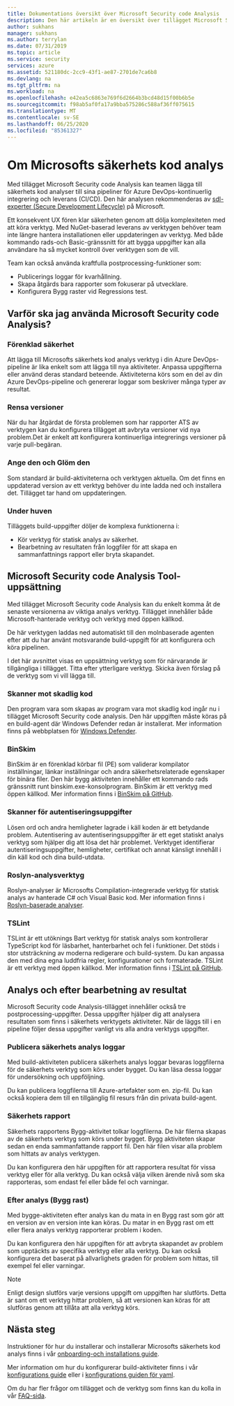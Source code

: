 ```yaml
---
title: Dokumentations översikt över Microsoft Security code Analysis
description: Den här artikeln är en översikt över tillägget Microsoft Security code Analysis
author: sukhans
manager: sukhans
ms.author: terrylan
ms.date: 07/31/2019
ms.topic: article
ms.service: security
services: azure
ms.assetid: 521180dc-2cc9-43f1-ae87-2701de7ca6b8
ms.devlang: na
ms.tgt_pltfrm: na
ms.workload: na
ms.openlocfilehash: e42ea5c6863e769f6d2664b3bcd48d15f00b6b5e
ms.sourcegitcommit: f98ab5af0fa17a9bba575286c588af36ff075615
ms.translationtype: MT
ms.contentlocale: sv-SE
ms.lasthandoff: 06/25/2020
ms.locfileid: "85361327"
---
```

# <a name="about-microsoft-security-code-analysis"></a>Om Microsofts säkerhets kod analys

Med tillägget Microsoft Security code Analysis kan teamen lägga till säkerhets kod analyser till sina pipeliner för Azure DevOps-kontinuerlig integrering och leverans (CI/CD). Den här analysen rekommenderas av [sdl-experter (Secure Development Lifecycle)](https://www.microsoft.com/securityengineering/sdl/practices) på Microsoft.

Ett konsekvent UX fören klar säkerheten genom att dölja komplexiteten med att köra verktyg. Med NuGet-baserad leverans av verktygen behöver team inte längre hantera installationen eller uppdateringen av verktyg. Med både kommando rads-och Basic-gränssnitt för att bygga uppgifter kan alla användare ha så mycket kontroll över verktygen som de vill.

Team kan också använda kraftfulla postprocessing-funktioner som:

- Publicerings loggar för kvarhållning.
- Skapa åtgärds bara rapporter som fokuserar på utvecklare.
- Konfigurera Bygg raster vid Regressions test.

## <a name="why-should-i-use-microsoft-security-code-analysis"></a>Varför ska jag använda Microsoft Security code Analysis?

### <a name="security-simplified"></a>Förenklad säkerhet

Att lägga till Microsofts säkerhets kod analys verktyg i din Azure DevOps-pipeline är lika enkelt som att lägga till nya aktiviteter. Anpassa uppgifterna eller använd deras standard beteende. Aktiviteterna körs som en del av din Azure DevOps-pipeline och genererar loggar som beskriver många typer av resultat.

### <a name="clean-builds"></a>Rensa versioner

När du har åtgärdat de första problemen som har rapporter ATS av verktygen kan du konfigurera tillägget att avbryta versioner vid nya problem.Det är enkelt att konfigurera kontinuerliga integrerings versioner på varje pull-begäran.

### <a name="set-it-and-forget-it"></a>Ange den och Glöm den

Som standard är build-aktiviteterna och verktygen aktuella. Om det finns en uppdaterad version av ett verktyg behöver du inte ladda ned och installera det. Tillägget tar hand om uppdateringen.

### <a name="under-the-hood"></a>Under huven

Tilläggets build-uppgifter döljer de komplexa funktionerna i:
  - Kör verktyg för statisk analys av säkerhet.
  - Bearbetning av resultaten från loggfiler för att skapa en sammanfattnings rapport eller bryta skapandet.

## <a name="microsoft-security-code-analysis-tool-set"></a>Microsoft Security code Analysis Tool-uppsättning

Med tillägget Microsoft Security code Analysis kan du enkelt komma åt de senaste versionerna av viktiga analys verktyg. Tillägget innehåller både Microsoft-hanterade verktyg och verktyg med öppen källkod.

De här verktygen laddas ned automatiskt till den molnbaserade agenten efter att du har använt motsvarande build-uppgift för att konfigurera och köra pipelinen.

I det här avsnittet visas en uppsättning verktyg som för närvarande är tillgängliga i tillägget. Titta efter ytterligare verktyg. Skicka även förslag på de verktyg som vi vill lägga till.

### <a name="anti-malware-scanner"></a>Skanner mot skadlig kod

Den program vara som skapas av program vara mot skadlig kod ingår nu i tillägget Microsoft Security code analysis. Den här uppgiften måste köras på en build-agent där Windows Defender redan är installerat. Mer information finns på webbplatsen för [Windows Defender](https://aka.ms/defender).

### <a name="binskim"></a>BinSkim

BinSkim är en förenklad körbar fil (PE) som validerar kompilator inställningar, länkar inställningar och andra säkerhetsrelaterade egenskaper för binära filer. Den här bygg aktiviteten innehåller ett kommando rads gränssnitt runt binskim.exe-konsolprogram. BinSkim är ett verktyg med öppen källkod. Mer information finns i [BinSkim på GitHub](https://github.com/Microsoft/binskim).

### <a name="credential-scanner"></a>Skanner för autentiseringsuppgifter

Lösen ord och andra hemligheter lagrade i käll koden är ett betydande problem. Autentisering av autentiseringsuppgifter är ett eget statiskt analys verktyg som hjälper dig att lösa det här problemet. Verktyget identifierar autentiseringsuppgifter, hemligheter, certifikat och annat känsligt innehåll i din käll kod och dina build-utdata.

### <a name="roslyn-analyzers"></a>Roslyn-analysverktyg

Roslyn-analyser är Microsofts Compilation-integrerade verktyg för statisk analys av hanterade C# och Visual Basic kod. Mer information finns i [Roslyn-baserade analyser](https://docs.microsoft.com/dotnet/standard/analyzers/).

### <a name="tslint"></a>TSLint

TSLint är ett utöknings Bart verktyg för statisk analys som kontrollerar TypeScript kod för läsbarhet, hanterbarhet och fel i funktioner. Det stöds i stor utsträckning av moderna redigerare och build-system. Du kan anpassa den med dina egna luddfria regler, konfigurationer och formaterade. TSLint är ett verktyg med öppen källkod. Mer information finns i [TSLint på GitHub](https://github.com/palantir/tslint).

## <a name="analysis-and-post-processing-of-results"></a>Analys och efter bearbetning av resultat

Microsoft Security code Analysis-tillägget innehåller också tre postprocessing-uppgifter. Dessa uppgifter hjälper dig att analysera resultaten som finns i säkerhets verktygets aktiviteter. När de läggs till i en pipeline följer dessa uppgifter vanligt vis alla andra verktygs uppgifter.

### <a name="publish-security-analysis-logs"></a>Publicera säkerhets analys loggar

Med build-aktiviteten publicera säkerhets analys loggar bevaras loggfilerna för de säkerhets verktyg som körs under bygget. Du kan läsa dessa loggar för undersökning och uppföljning.

Du kan publicera loggfilerna till Azure-artefakter som en. zip-fil. Du kan också kopiera dem till en tillgänglig fil resurs från din privata build-agent.

### <a name="security-report"></a>Säkerhets rapport

Säkerhets rapportens Bygg-aktivitet tolkar loggfilerna. De här filerna skapas av de säkerhets verktyg som körs under bygget. Bygg aktiviteten skapar sedan en enda sammanfattande rapport fil. Den här filen visar alla problem som hittats av analys verktygen.

Du kan konfigurera den här uppgiften för att rapportera resultat för vissa verktyg eller för alla verktyg. Du kan också välja vilken ärende nivå som ska rapporteras, som endast fel eller både fel och varningar.

### <a name="post-analysis-build-break"></a>Efter analys (Bygg rast)

Med bygge-aktiviteten efter analys kan du mata in en Bygg rast som gör att en version av en version inte kan köras. Du matar in en Bygg rast om ett eller flera analys verktyg rapporterar problem i koden.

Du kan konfigurera den här uppgiften för att avbryta skapandet av problem som upptäckts av specifika verktyg eller alla verktyg. Du kan också konfigurera det baserat på allvarlighets graden för problem som hittas, till exempel fel eller varningar.

>[!NOTE]
>Enligt design slutförs varje versions uppgift om uppgiften har slutförts. Detta är sant om ett verktyg hittar problem, så att versionen kan köras för att slutföras genom att tillåta att alla verktyg körs.

## <a name="next-steps"></a>Nästa steg

Instruktioner för hur du installerar och installerar Microsofts säkerhets kod analys finns i vår [onboarding-och installations guide](security-code-analysis-onboard.md).

Mer information om hur du konfigurerar build-aktiviteter finns i vår [konfigurations guide](security-code-analysis-customize.md) eller i [konfigurations guiden för yaml](yaml-configuration.md).

Om du har fler frågor om tillägget och de verktyg som finns kan du kolla in vår [FAQ-sida](security-code-analysis-faq.md).
